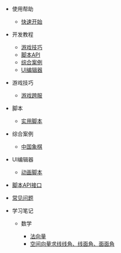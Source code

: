 * 使用帮助

  * [快速开始](/docs/help/quickstart.md)


* 开发教程

  * [游戏技巧](/docs/development/contents.md#游戏技巧)
  * [脚本API](/docs/development/contents.md#脚本API)
  * [综合案例](/docs/development/contents.md#综合案例)
  * [UI编辑器](/docs/development/contents.md#UI编辑器)

* 游戏技巧

  * [游戏跨服](/docs/development/skills/游戏跨服.md)  



* 脚本

  * [实用脚本](/docs/development/script/UsefulScript.md)


* 综合案例

  * [中国象棋](/docs/development/case/ChineseChess/README.md)


* UI编辑器

  * [动画脚本](/docs/development/UI/动画脚本.md) 




* [脚本API接口](https://developers.mini1.cn/wiki/API.html)

* [常见问题](/docs/questions.md)


* 学习笔记

  * 数学

    * [法向量](/docs/notes/math/20220703.md)
    * [空间向量求线线角、线面角、面面角](/docs/notes/math/20220704.md)